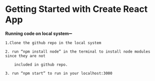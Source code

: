# Getting Started with Create React App
**Running code on local system**➖  

    1.Clone the github repo in the local system

    2. run “npm install node” in the terminal to install node modules since they are not 

        included in github repo.

    3. run “npm start” to run in your localhost:3000
